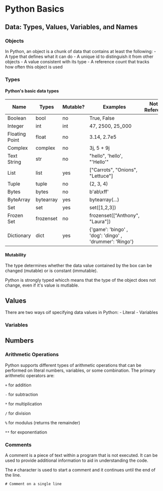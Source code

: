 # Python Basics

## Data: Types, Values, Variables, and Names

### Objects

In Python, an object is a chunk of data that contains at least the following: - A type that defines what it can do - A unique id to distinguish it from other objects - A value consistent with its type - A reference count that tracks how often this object is used

### Types

#### Python's basic data types

| Name           | Types     | Mutable? | Examples                                                | Notes Reference |
| -------------- | --------- | -------- | ------------------------------------------------------- | --------------- |
| Boolean        | bool      | no       | True, False                                             |                 |
| Integer        | int       | int      | 47, 2500, 25_000                                        |                 |
| Floating Point | float     | no       | 3.14, 2.7e5                                             |                 |
| Complex        | complex   | no       | 3j, 5 + 9j                                              |                 |
| Text String    | str       | no       | "hello", 'hello', "'Hello'"                             |                 |
| List           | list      | yes      | ["Carrots", "Onions", "Lettuce"]                        |                 |
| Tuple          | tuple     | no       | (2, 3, 4)                                               |                 |
| Bytes          | bytes     | no       | b'ab\xff'                                               |                 |
| ByteArray      | bytearray | yes      | bytearray(...)                                          |                 |
| Set            | set       | yes      | set([1,2,3])                                            |                 |
| Frozen Set     | frozenset | no       | frozenset(["Anthony", "Laura"])                         |                 |
| Dictionary     | dict      | yes      | {'game': 'bingo' , 'dog': 'dingo' , 'drummer': 'Ringo'} |                 |

#### Mutability

The type determines whether the data value contained by the box can be changed (mutable) or is constant (immutable).

Python is strongly typed whicch means that the type of the object does not change, even if it's value is mutlable.

## Values

There are two ways oif specifying data values in Python: - Literal - Variables

### Variables

## Numbers

### Arithmetic Operations

Python supports different types of arithmetic operations that can be performed on literal numbers, variables, or some combination. The primary arithmetic operators are:

`+` for addition

`-` for subtraction

`*` for multiplication

`/` for division

`%` for modulus (returns the remainder)

`**` for exponentiation

### Comments

A comment is a piece of text within a program that is not executed. It can be used to provide additional information to aid in understanding the code.

The `#` character is used to start a comment and it continues until the end of the line.

```
# Comment on a single line
```
